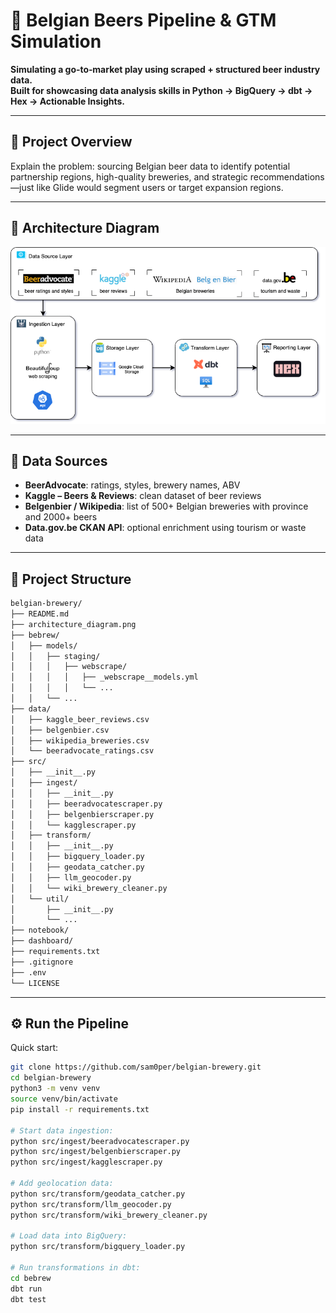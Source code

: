 # 🍻 Belgian Beers Pipeline & GTM Simulation

**Simulating a go‑to‑market play using scraped + structured beer industry data.  
Built for showcasing data analysis skills in Python → BigQuery → dbt → Hex → Actionable Insights.**

---

## 🎯 Project Overview

Explain the problem: sourcing Belgian beer data to identify potential partnership regions, high-quality breweries, and strategic recommendations—just like Glide would segment users or target expansion regions.

---

## 📁 Architecture Diagram

![Architecture Diagram](./architecture.drawio.png)

---

## 🚦 Data Sources

- **BeerAdvocate**: ratings, styles, brewery names, ABV
- **Kaggle – Beers & Reviews**: clean dataset of beer reviews
- **Belgenbier / Wikipedia**: list of 500+ Belgian breweries with province and 2000+ beers
- **Data.gov.be CKAN API**: optional enrichment using tourism or waste data

---

## 🧪 Project Structure

```bash
belgian-brewery/
├── README.md
├── architecture_diagram.png
├── bebrew/
│   ├── models/
│   │   ├── staging/
│   │   │   ├── webscrape/
│   │   │   │   ├── _webscrape__models.yml
│   │   │   │   └── ...
│   │   └── ...
├── data/
│   ├── kaggle_beer_reviews.csv
│   ├── belgenbier.csv
│   ├── wikipedia_breweries.csv
│   └── beeradvocate_ratings.csv
├── src/
│   ├── __init__.py
│   ├── ingest/
│   │   ├── __init__.py
│   │   ├── beeradvocatescraper.py
│   │   ├── belgenbierscraper.py
│   │   └── kagglescraper.py
│   ├── transform/
│   │   ├── __init__.py
│   │   ├── bigquery_loader.py
│   │   ├── geodata_catcher.py
│   │   ├── llm_geocoder.py
│   │   └── wiki_brewery_cleaner.py
│   └── util/
│       ├── __init__.py
│       └── ...
├── notebook/
├── dashboard/
├── requirements.txt
├── .gitignore
├── .env
└── LICENSE
```

---

## ⚙️ Run the Pipeline

Quick start:

```bash
git clone https://github.com/sam0per/belgian-brewery.git
cd belgian-brewery
python3 -m venv venv
source venv/bin/activate
pip install -r requirements.txt

# Start data ingestion:
python src/ingest/beeradvocatescraper.py
python src/ingest/belgenbierscraper.py
python src/ingest/kagglescraper.py

# Add geolocation data:
python src/transform/geodata_catcher.py
python src/transform/llm_geocoder.py
python src/transform/wiki_brewery_cleaner.py

# Load data into BigQuery:
python src/transform/bigquery_loader.py

# Run transformations in dbt:
cd bebrew
dbt run
dbt test
```